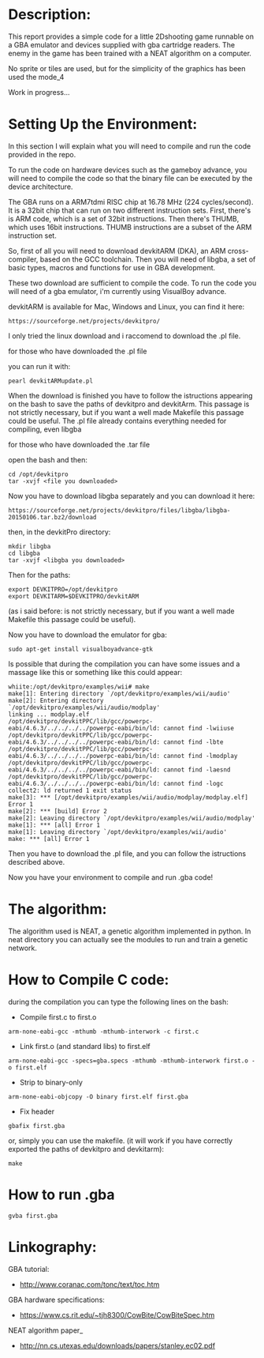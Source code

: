 # Description:
This report provides a simple code for a little 2Dshooting game runnable on a GBA emulator and devices supplied with gba cartridge readers.
The enemy in the game has been trained with a NEAT algorithm on a computer.

No sprite or tiles are used, but for the simplicity of the graphics has been used the mode_4

Work in progress...

# Setting Up the Environment:

In this section I will explain what you will need to compile and run the code provided in the repo.

To run the code on hardware devices such as the gameboy advance, 
you will need to compile the code so that the binary file can be executed by the device architecture.

The GBA runs on a ARM7tdmi RISC chip at 16.78 MHz (224 cycles/second). It is a 32bit chip that can run on two different instruction sets. 
First, there's is ARM code, which is a set of 32bit instructions. Then there's THUMB, which uses 16bit instructions. THUMB instructions are a subset of the ARM instruction set.

So, first of all you will need to download devkitARM (DKA), an ARM cross-compiler, based on the GCC toolchain.
Then you will need of libgba, a set of basic types, macros and functions for use in GBA development.

These two download are sufficient to compile the code.
To run the code you will need of a gba emulator, i'm currently using VisualBoy advance.

devkitARM is available for Mac, Windows and Linux, you can find it here:

```
https://sourceforge.net/projects/devkitpro/
```

I only tried the linux download and i raccomend to download the .pl file.

for those who have downloaded the .pl file

you can run it with:

```
pearl devkitARMupdate.pl
```

When the download is finished you have to follow the istructions appearing on the bash to save the paths of devkitpro and devkitArm.
This passage is not strictly necessary, but if you want a well made Makefile this passage could be useful.
The .pl file already contains everything needed for compiling, even libgba

for those who have downloaded the .tar file

open the bash and then:

```
cd /opt/devkitpro
tar -xvjf <file you downloaded>
```

Now you have to download libgba separately and you can download it here:

```
https://sourceforge.net/projects/devkitpro/files/libgba/libgba-20150106.tar.bz2/download
```

then, in the devkitPro directory:

```
mkdir libgba
cd libgba
tar -xvjf <libgba you downloaded>
```

Then for the paths:

```
export DEVKITPRO=/opt/devkitpro
export DEVKITARM=$DEVKITPRO/devkitARM
```

(as i said before: is not strictly necessary, but if you want a well made Makefile this passage could be useful).

Now you have to download the emulator for gba:

```
sudo apt-get install visualboyadvance-gtk
```

Is possible that during the compilation you can have some issues and a massage like this or something like this could appear:

```
whiite:/opt/devkitpro/examples/wii# make
make[1]: Entering directory `/opt/devkitpro/examples/wii/audio'
make[2]: Entering directory `/opt/devkitpro/examples/wii/audio/modplay'
linking ... modplay.elf
/opt/devkitpro/devkitPPC/lib/gcc/powerpc-eabi/4.6.3/../../../../powerpc-eabi/bin/ld: cannot find -lwiiuse
/opt/devkitpro/devkitPPC/lib/gcc/powerpc-eabi/4.6.3/../../../../powerpc-eabi/bin/ld: cannot find -lbte
/opt/devkitpro/devkitPPC/lib/gcc/powerpc-eabi/4.6.3/../../../../powerpc-eabi/bin/ld: cannot find -lmodplay
/opt/devkitpro/devkitPPC/lib/gcc/powerpc-eabi/4.6.3/../../../../powerpc-eabi/bin/ld: cannot find -laesnd
/opt/devkitpro/devkitPPC/lib/gcc/powerpc-eabi/4.6.3/../../../../powerpc-eabi/bin/ld: cannot find -logc
collect2: ld returned 1 exit status
make[3]: *** [/opt/devkitpro/examples/wii/audio/modplay/modplay.elf] Error 1
make[2]: *** [build] Error 2
make[2]: Leaving directory `/opt/devkitpro/examples/wii/audio/modplay'
make[1]: *** [all] Error 1
make[1]: Leaving directory `/opt/devkitpro/examples/wii/audio'
make: *** [all] Error 1
```

Then you have to download the .pl file, and you can follow the istructions described above.

Now you have your environment to compile and run .gba code!

# The algorithm:

The algorithm used is NEAT, a genetic algorithm implemented in python. In neat directory you can actually see the modules to run and train a genetic network.

# How to Compile C code:

during the compilation you can type the following lines on the bash:

- Compile first.c to first.o
```
arm-none-eabi-gcc -mthumb -mthumb-interwork -c first.c
``` 
- Link first.o (and standard libs) to first.elf

```
arm-none-eabi-gcc -specs=gba.specs -mthumb -mthumb-interwork first.o -o first.elf
```

- Strip to binary-only
```
arm-none-eabi-objcopy -O binary first.elf first.gba
```

- Fix header
```
gbafix first.gba
```

or, simply you can use the makefile. (it will work if you have correctly exported the paths of devkitpro and devkitarm):

```
make
```
# How to run .gba

```
gvba first.gba
```



# Linkography:

GBA tutorial:
- http://www.coranac.com/tonc/text/toc.htm

GBA hardware specifications:
- https://www.cs.rit.edu/~tjh8300/CowBite/CowBiteSpec.htm

NEAT algorithm paper_

- http://nn.cs.utexas.edu/downloads/papers/stanley.ec02.pdf

